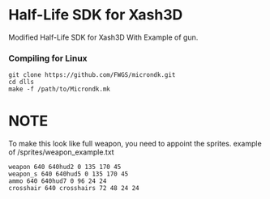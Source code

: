 # Half-Life SDK for Xash3D

Modified Half-Life SDK for Xash3D With Example of gun.

### Compiling for Linux
```
git clone https://github.com/FWGS/microndk.git
cd dlls
make -f /path/to/Microndk.mk
```  
# NOTE
To make this look like full weapon, you need to appoint the sprites.
example of /sprites/weapon_example.txt
```
weapon 640 640hud2 0 135 170 45
weapon_s 640 640hud5 0 135 170 45
ammo 640 640hud7 0 96 24 24
crosshair 640 crosshairs 72 48 24 24
```
